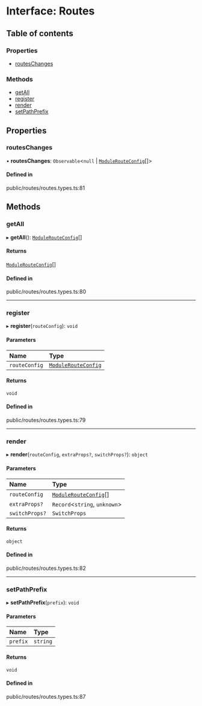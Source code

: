 # Interface: Routes

## Table of contents

### Properties

- [routesChanges](../wiki/Routes#routeschanges)

### Methods

- [getAll](../wiki/Routes#getall)
- [register](../wiki/Routes#register)
- [render](../wiki/Routes#render)
- [setPathPrefix](../wiki/Routes#setpathprefix)

## Properties

### routesChanges

• **routesChanges**: `Observable`<``null`` \| [`ModuleRouteConfig`](../wiki/ModuleRouteConfig)[]\>

#### Defined in

public/routes/routes.types.ts:81

## Methods

### getAll

▸ **getAll**(): [`ModuleRouteConfig`](../wiki/ModuleRouteConfig)[]

#### Returns

[`ModuleRouteConfig`](../wiki/ModuleRouteConfig)[]

#### Defined in

public/routes/routes.types.ts:80

___

### register

▸ **register**(`routeConfig`): `void`

#### Parameters

| Name | Type |
| :------ | :------ |
| `routeConfig` | [`ModuleRouteConfig`](../wiki/ModuleRouteConfig) |

#### Returns

`void`

#### Defined in

public/routes/routes.types.ts:79

___

### render

▸ **render**(`routeConfig`, `extraProps?`, `switchProps?`): `object`

#### Parameters

| Name | Type |
| :------ | :------ |
| `routeConfig` | [`ModuleRouteConfig`](../wiki/ModuleRouteConfig)[] |
| `extraProps?` | `Record`<`string`, `unknown`\> |
| `switchProps?` | `SwitchProps` |

#### Returns

`object`

#### Defined in

public/routes/routes.types.ts:82

___

### setPathPrefix

▸ **setPathPrefix**(`prefix`): `void`

#### Parameters

| Name | Type |
| :------ | :------ |
| `prefix` | `string` |

#### Returns

`void`

#### Defined in

public/routes/routes.types.ts:87
